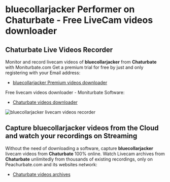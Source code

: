 # bluecollarjacker Performer on Chaturbate - Free LiveCam videos downloader

## Chaturbate Live Videos Recorder

Monitor and record livecam videos of **bluecollarjacker** from **Chaturbate** with Moniturbate.com
Get a premium trial for free by just and only registering with your Email address:
* [bluecollarjacker Premium videos downloader](https://moniturbate.com/request-demo-licence-key.html)

Free livecam videos downloader - Moniturbate Software:
* [Chaturbate videos downloader](https://moniturbate.com/moniturbate-download-software.html)

![bluecollarjacker livecam videos recorder](https://peachurnet.com/templates/moniturbate-software.png)


## Capture bluecollarjacker videos from the Cloud and watch your recordings on Streaming

Without the need of downloading a software, capture **bluecollarjacker** livecam videos from **Chaturbate** 100% online.
Watch Livecam archives from **Chaturbate** unlimitedly from thousands of existing recordings, only on Peachurbate.com and its websites network:
* [Chaturbate videos archives](https://peachurnet.com/)